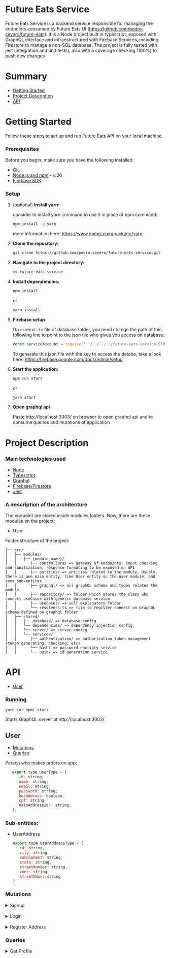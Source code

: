 # Future Eats Service

Future Eats Service is a backend service responsible for managing the endpoints consumed by Future Eats UI (https://github.com/pedro-severo/future-eats). It is a Node project built in typescript, exposed with GraphQL interface and infraestructured with Firebase Services, including Firestore to manage a non-SQL database. The project is fully tested with jest (integration and unit tests), also with a coverage checking (100%) to push new changes 

# Summary

* [Getting Started](#getting-started)
* [Project Description](#project-description)
* [API](#API)

# <a name="getting-started">Getting Started</a>

Follow these steps to set up and run Future Eats API on your local machine.

### Prerequisites

Before you begin, make sure you have the following installed:

- [Git](https://git-scm.com/book/en/v2/Getting-Started-Installing-Git)
- [Node.js and npm](https://nodejs.org/) - v.20
- [Firebase SDK](https://firebase.google.com/docs/admin/setup)

### Setup

1. (optional) **Install yarn:**

   consider to install yarn command to use it in place of npm command:

   ```bash
   npm install -g yarn
   ```
   more information here: https://www.npmjs.com/package/yarn


2. **Clone the repository:**

   ```bash
   git clone https://github.com/pedro-severo/future-eats-service.git
   ```

3. **Navigate to the project directory:**

   ```bash
   cd future-eats-service
   ```

4. **Install dependencies:**

   ```bash
   npm install
   ```
   or
   ```bash
   yarn install     

5. **Firebase setup**

   On `context.ts` file of database folder, you need change the path of this following line to point to the json file who gives you access on database:

   ```js   
   const serviceAccount = require('../../../../future-eats-service-5f069c811a09.json');
   ```

   To generate this json file with the key to access the databe, take a look here: https://firebase.google.com/docs/admin/setup
  
7. **Start the application:**

   ```bash
   npm run start
   ```
   or
   ```bash
   yarn start
   ```

8. **Open graphql api**
   
   Paste http://localhost:3003/ on browser to open graphql api and to consume queries and mutations of application


# <a name="project-description">Project Description</a> 

### Main technologies used

- [Node](https://nodejs.org/en)
- [Typescript](https://www.typescriptlang.org/)
- [Graphql](https://graphql.org/)
- [Firebase/Firestore](https://firebase.google.com/docs/firestore)
- [Jest](https://jestjs.io/)

### A description of the architecture

The endpoint are stored inside modules folders. Now, there are these modules on the project:

   - User


Folder structure of the project:

```
├── src/
│   ├── modules/
|   |   ├── {module_name}/ 
│   │      ├── controllers/ => gateway of endpoints: input checking and sanitization, response formating to be exposed on API
│   │      ├── entities/ => entities related to the module. Usualy, there is one main entity, like User entity on the user module, and some sub-entites
│   │      ├── graphql/ => all graphQL schema and types related the module
│   │      ├── repository/ => folder which stores the class who connect useCases with generic database service
│   │      ├── useCases/ => self explanatory folder.
│   │      └── resolvers.ts => file to register connect on GraphQL schema defined on graphql folder
│   ├── shared/
│   │   ├── database/ => database config
│   │   └── dependencies/ => dependency injection config
│   │   └── server/ => server config
│   │   └── services/
│   │      ├── authentication/ => authorization token management (token generating, checking, etc)
│   │      └── hash/ => password encripty service
│   │      └── uuid/ => id generation service

```


# <a name="API">API</a>

- [User](#user)

### Running 

`yarn (or npm) start`

Starts GraphQL server at http://localhost:3003/

## <a name="user">User</a>

- [Mutations](#user-mutations)
- [Queries](#user-queries)

Person who makes orders on app:

   ```js
      export type UserType = {
         id: string;
         name: string;
         email: string;
         password: string;
         hasAddress: boolean;
         cpf: string;
         mainAddressId?: string;
      };
   ```

### Sub-entities:

   - UserAddress
      ```js
      export type UserAddressType = {
         id: string,
         city: string,
         complement: string,
         state: string,
         streetNumber: string,
         zone: string,
         streetName: string
      }
      ```

### <a name="user-mutations">Mutations</a>

<details>
<summary>Signup</summary>
<br>
**Register a new user on database and return a token to be used on protected endpoints**

Response model:

```json
{
   "status": 201,
   "data": {
      "token": "Bearer token",
      "user": {
         "id": "string",
         "name": "Severo Snape",
         "email": "severo.snape@gmail.com",
         "cpf": "000000000",
         "hasAddress": false,
         "password": "encriptedPassword",
      }
   }
}
```


Here there are the graphQL related types:

``` graphql
type Mutation {
    signup(input: SignupInput): UserApiResponse!
}

input SignupInput {
    name: String!
    email: String!
    cpf: String!
    password: String!
}

type UserApiResponse {
    status: Int!
    data: UserResponse!
}

type UserResponse {
    user: User!
    token: String!
}

type User {
    id: String!
    name: String!
    email: String!
    cpf: String!
    hasAddress: Boolean!
    password: String!
}


```

Mutation example:

```graphql
 mutation signup(
     $email: String!
     $password: String!
     $cpf: String!
     $name: String!
 ) {
     signup(
         input: {
             email: $email
             password: $password
             cpf: $cpf
             name: $name
         }
     ) {
         status
         data {
             token
             user {
                 password
                 name
                 id
                 hasAddress
                 email
                 cpf
             }
         }
   }
}
```


</details>

<br>

<details>
<summary>Login</summary>
<br>
**Login flow. It returns a token to be used on protected endpoints.**

Response model:

```json
{
   "status": 200,
   "data": {
      "token": "Bearer token",
      "user": {
         "id": "string",
         "name": "Severo Snape",
         "email": "severo.snape@gmail.com",
         "cpf": "000000000",
         "hasAddress": false,
         "password": "encriptedPassword",
      }
   }
}
```


Here there are the graphQL related types:

``` graphql
type Mutation {
    login(input: LoginInput): UserApiResponse!
}

input LoginInput {
    email: String!
    password: String!
}

type UserApiResponse {
    status: Int!
    data: UserResponse!
}

type UserResponse {
    user: User!
    token: String!
}

type User {
    id: String!
    name: String!
    email: String!
    cpf: String!
    hasAddress: Boolean!
    password: String!
}


```

Mutation example:

```graphql
 mutation login(
     $email: String!
     $password: String!
 ) {
     login(
         input: {
             email: $email
             password: $password
         }
     ) {
         status
         data {
             token
             user {
                 password
                 name
                 id
                 hasAddress
                 email
                 cpf
             }
         }
   }
}
```

</details>

<br>

<details>
<summary>Register Address</summary>

<br>

**Create a UserAddress linked with the User who make the request (1:n).**

Response model:

``` json
{
   "status": 201,
   "data": {
      "city": "Lisbon",
      "complement": "1D",
      "state": "Metropolitan Zone of Lisbon", 
      "streetNumber": "34",
      "zone": "Campo de Ourique",
      "streetName": "4 de Infantaria",
      "id": "123"      
   }
}
```

Here there are the graphQL related types:

``` graphql
type Mutation {
    registerAddress(input: RegisterAddressInput): RegisterAddressApiResponse!
}

input RegisterAddressInput {
    userId: String!
    city: String!
    complement: String!
    state: String!
    streetName: String!
    streetNumber: String!
    zone: String!
}

type RegisterAddressApiResponse {
    status: Int!
    data: RegisterAddressResponse!
}

type RegisterAddressResponse {
    city: String!
    complement: String!
    state: String!
    streetNumber: String!
    zone: String!
    streetName: String!
    id: String!
}

```

Query example:
```graphql
  registerAddress(
    input: {
     city: "Lisbon",
     complement: "1D",
     state: "Metropolitan Zone of Lisbon", 
     streetNumber: "34",
     zone: "Campo de Ourique",
     streetName: "4 de Infantaria",
     userId: "123"  
   }) {
      status
      data {
         city
         complement
         state
         streetNumber
         zone
         streetName
         id
      }
   }
```

Authorization:
```graphql
{
  "Authorization": "Bearer token"
}
```

</details>


### <a name="user-queries">Queries</a>

<details>
<summary>Get Profile</summary>

<br>

**Give the common user (person who makes orders on app) details according this model:**

``` json
   {
      "status": 202,
      "data": {
        "name": "Severo Snape",
        "email": "severo.snape@email.com",
        "cpf": "000000000",
        "hasAddress": true,
        "address": "Spinner's End, s/n, complement, Cokeworth, England"
      }
   }
```
The option to use "Profile" instead "User" to name the endpoint (getProfile) is because the system doesn't returns a User if we see to entity. Instead, the system formats a specific response according the two entities related to a common user (User and UserAddress entities), merging specific keys of this two entities to generate the response above. 

Here there are the graphQL related types:

``` graphql
type Query {
    getProfile(input: GetProfileInput): GetProfileApiResponse!
}

input GetProfileInput {
    userId: String!
}

type GetProfileApiResponse {
    status: Int!
    data: GetProfileResponse!
}

type GetProfileResponse {
    id: String!
    name: String!
    email: String!
    cpf: String!
    hasAddress: Boolean!
    address: String
}
```

Query example:
```graphql
  getProfile(input: "") {
    status
    data {
      id
      name
      email
      cpf
      hasAddress
      address
    }
  }
```

Authorization:
```graphql
{
  "Authorization": "Bearer token"
}
```

</details>

